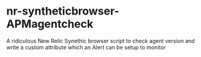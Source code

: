 # nr-syntheticbrowser-APMagentcheck
A ridiculous New Relic Synethic browser script to check agent version and write a custom attribute which an Alert can be setup to monitor
